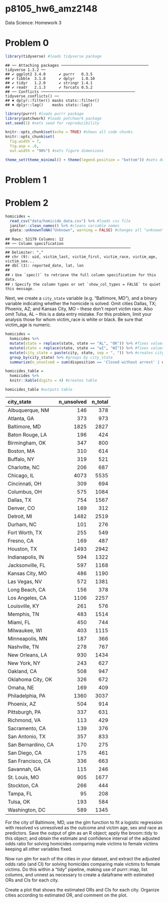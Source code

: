 p8105_hw6_amz2148
================

Data Science: Homework 3

# Problem 0

``` r
library(tidyverse) #loads tidyverse package
```

    ## ── Attaching packages ─────────────────────────────────────── tidyverse 1.3.2 ──
    ## ✔ ggplot2 3.4.0      ✔ purrr   0.3.5 
    ## ✔ tibble  3.1.8      ✔ dplyr   1.0.10
    ## ✔ tidyr   1.2.0      ✔ stringr 1.4.1 
    ## ✔ readr   2.1.3      ✔ forcats 0.5.2 
    ## ── Conflicts ────────────────────────────────────────── tidyverse_conflicts() ──
    ## ✖ dplyr::filter() masks stats::filter()
    ## ✖ dplyr::lag()    masks stats::lag()

``` r
library(purrr) #loads purrr package
library(patchwork) #loads patchwork package
set.seed(1) #sets seed for reproducibility 
```

``` r
knitr::opts_chunk$set(echo = TRUE) #shows all code chunks
knitr::opts_chunk$set(
  fig.width = 7,
  fig.asp = .6,
  out.width = "90%") #sets figure dimensions

theme_set(theme_minimal() + theme(legend.position = "bottom")) #sets default figure theme
```

# Problem 1

# Problem 2

``` r
homicides = 
  read_csv("data/homicide_data.csv") %>% #loads csv file
  janitor::clean_names() %>% #cleans variable names
  gdata::unknownToNA("Unknown", warning = FALSE) #changes all "unknown" values to "NA"
```

    ## Rows: 52179 Columns: 12
    ## ── Column specification ────────────────────────────────────────────────────────
    ## Delimiter: ","
    ## chr (9): uid, victim_last, victim_first, victim_race, victim_age, victim_sex...
    ## dbl (3): reported_date, lat, lon
    ## 
    ## ℹ Use `spec()` to retrieve the full column specification for this data.
    ## ℹ Specify the column types or set `show_col_types = FALSE` to quiet this message.

Next, we create a `city_state` variable (e.g. “Baltimore, MD”), and a
binary variable indicating whether the homicide is solved. Omit cities
Dallas, TX; Phoenix, AZ; and Kansas City, MO – these don’t report victim
race. Also omit Tulsa, AL – this is a data entry mistake. For this
problem, limit your analysis those for whom victim_race is white or
black. Be sure that victim_age is numeric.

``` r
homicides = 
  homicides %>% 
  mutate(state = replace(state, state == "AL", "OK")) %>% #fixes values erroneously labeled AL
  mutate(state = replace(state, state == "wI", "WI")) %>% #fixes values erroneously labeled wI
  mutate(city_state = paste(city, state, sep = ", ")) %>% #creates city_state variable
  group_by(city_state) %>% #groups by city_state
  summarize(n_unsolved = sum(disposition == 'Closed without arrest' | disposition == 'Open/No arrest'), n_total = n()) #creates new variables for total homicides and total unsolved homicides

homicides_table = 
  homicides %>% 
  knitr::kable(digits = 4) #creates table

homicides_table #outputs table
```

| city_state         | n_unsolved | n_total |
|:-------------------|-----------:|--------:|
| Albuquerque, NM    |        146 |     378 |
| Atlanta, GA        |        373 |     973 |
| Baltimore, MD      |       1825 |    2827 |
| Baton Rouge, LA    |        196 |     424 |
| Birmingham, OK     |        347 |     800 |
| Boston, MA         |        310 |     614 |
| Buffalo, NY        |        319 |     521 |
| Charlotte, NC      |        206 |     687 |
| Chicago, IL        |       4073 |    5535 |
| Cincinnati, OH     |        309 |     694 |
| Columbus, OH       |        575 |    1084 |
| Dallas, TX         |        754 |    1567 |
| Denver, CO         |        169 |     312 |
| Detroit, MI        |       1482 |    2519 |
| Durham, NC         |        101 |     276 |
| Fort Worth, TX     |        255 |     549 |
| Fresno, CA         |        169 |     487 |
| Houston, TX        |       1493 |    2942 |
| Indianapolis, IN   |        594 |    1322 |
| Jacksonville, FL   |        597 |    1168 |
| Kansas City, MO    |        486 |    1190 |
| Las Vegas, NV      |        572 |    1381 |
| Long Beach, CA     |        156 |     378 |
| Los Angeles, CA    |       1106 |    2257 |
| Louisville, KY     |        261 |     576 |
| Memphis, TN        |        483 |    1514 |
| Miami, FL          |        450 |     744 |
| Milwaukee, WI      |        403 |    1115 |
| Minneapolis, MN    |        187 |     366 |
| Nashville, TN      |        278 |     767 |
| New Orleans, LA    |        930 |    1434 |
| New York, NY       |        243 |     627 |
| Oakland, CA        |        508 |     947 |
| Oklahoma City, OK  |        326 |     672 |
| Omaha, NE          |        169 |     409 |
| Philadelphia, PA   |       1360 |    3037 |
| Phoenix, AZ        |        504 |     914 |
| Pittsburgh, PA     |        337 |     631 |
| Richmond, VA       |        113 |     429 |
| Sacramento, CA     |        139 |     376 |
| San Antonio, TX    |        357 |     833 |
| San Bernardino, CA |        170 |     275 |
| San Diego, CA      |        175 |     461 |
| San Francisco, CA  |        336 |     663 |
| Savannah, GA       |        115 |     246 |
| St. Louis, MO      |        905 |    1677 |
| Stockton, CA       |        266 |     444 |
| Tampa, FL          |         95 |     208 |
| Tulsa, OK          |        193 |     584 |
| Washington, DC     |        589 |    1345 |

For the city of Baltimore, MD, use the glm function to fit a logistic
regression with resolved vs unresolved as the outcome and victim age,
sex and race as predictors. Save the output of glm as an R object; apply
the broom::tidy to this object; and obtain the estimate and confidence
interval of the adjusted odds ratio for solving homicides comparing male
victims to female victims keeping all other variables fixed.

Now run glm for each of the cities in your dataset, and extract the
adjusted odds ratio (and CI) for solving homicides comparing male
victims to female victims. Do this within a “tidy” pipeline, making use
of purrr::map, list columns, and unnest as necessary to create a
dataframe with estimated ORs and CIs for each city.

Create a plot that shows the estimated ORs and CIs for each city.
Organize cities according to estimated OR, and comment on the plot.
